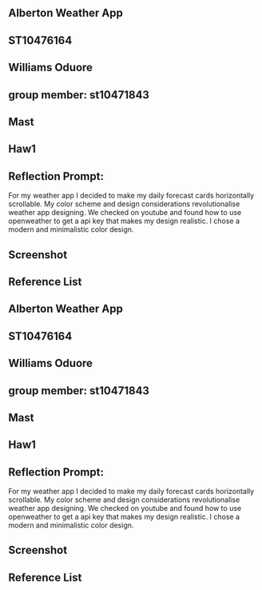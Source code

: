 ## Alberton Weather App
## ST10476164
## Williams Oduore
## group member: st10471843
## Mast
## Haw1

## Reflection Prompt:
For my weather app I decided to make my daily forecast cards horizontally scrollable. My color scheme and design considerations revolutionalise weather app designing. We checked on youtube and found how to use openweather
to get a api key that makes my design realistic. I chose a modern and minimalistic color design.

## Screenshot 

## Reference List
## Alberton Weather App
## ST10476164
## Williams Oduore
## group member: st10471843
## Mast
## Haw1

## Reflection Prompt:
For my weather app I decided to make my daily forecast cards horizontally scrollable. My color scheme and design considerations revolutionalise weather app designing. We checked on youtube and found how to use openweather
to get a api key that makes my design realistic. I chose a modern and minimalistic color design.

## Screenshot 

## Reference List
